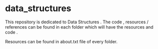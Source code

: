 # data_structures
This repository is dedicated to Data Structures . The code , resources / references can be found in each folder which will have the resources and code .


Resources can be found in about.txt file of every folder.
